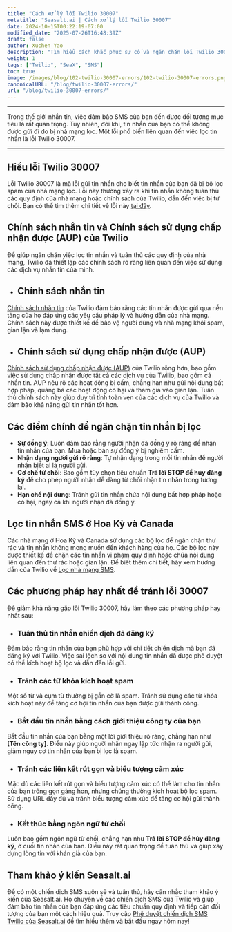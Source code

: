 ```yaml
---
title: "Cách xử lý lỗi Twilio 30007"
metatitle: "Seasalt.ai | Cách xử lý lỗi Twilio 30007"
date: 2024-10-15T00:22:19-07:00
modified_date: "2025-07-26T16:48:39Z"
draft: false
author: Xuchen Yao
description: "Tìm hiểu cách khắc phục sự cố và ngăn chặn lỗi Twilio 30007 để đảm bảo gửi tin nhắn SMS thành công."
weight: 1
tags: ["Twilio", "SeaX", "SMS"]
toc: true
image: /images/blog/102-twilio-30007-errors/102-twilio-30007-errors.png
canonicalURL: "/blog/twilio-30007-errors/"
url: "/blog/twilio-30007-errors/"
---
```


---

Trong thế giới nhắn tin, việc đảm bảo SMS của bạn đến được đối tượng mục tiêu là rất quan trọng. Tuy nhiên, đôi khi, tin nhắn của bạn có thể không được gửi đi do bị nhà mạng lọc. Một lỗi phổ biến liên quan đến việc lọc tin nhắn là lỗi Twilio 30007.

---

## Hiểu lỗi Twilio 30007

Lỗi Twilio 30007 là mã lỗi gửi tin nhắn cho biết tin nhắn của bạn đã bị bộ lọc spam của nhà mạng lọc. Lỗi này thường xảy ra khi tin nhắn không tuân thủ các quy định của nhà mạng hoặc chính sách của Twilio, dẫn đến việc bị từ chối. Bạn có thể tìm thêm chi tiết về lỗi này [tại đây](https://www.twilio.com/docs/api/errors/30007).

## Chính sách nhắn tin và Chính sách sử dụng chấp nhận được (AUP) của Twilio

Để giúp ngăn chặn việc lọc tin nhắn và tuân thủ các quy định của nhà mạng, Twilio đã thiết lập các chính sách rõ ràng liên quan đến việc sử dụng các dịch vụ nhắn tin của mình.

- ## Chính sách nhắn tin

[Chính sách nhắn tin](https://www.twilio.com/en-us/legal/messaging-policy) của Twilio đảm bảo rằng các tin nhắn được gửi qua nền tảng của họ đáp ứng các yêu cầu pháp lý và hướng dẫn của nhà mạng. Chính sách này được thiết kế để bảo vệ người dùng và nhà mạng khỏi spam, gian lận và lạm dụng.

- ## Chính sách sử dụng chấp nhận được (AUP)

[Chính sách sử dụng chấp nhận được (AUP)](https://www.twilio.com/en-us/legal/aup) của Twilio rộng hơn, bao gồm việc sử dụng chấp nhận được tất cả các dịch vụ của Twilio, bao gồm cả nhắn tin. AUP nêu rõ các hoạt động bị cấm, chẳng hạn như gửi nội dung bất hợp pháp, quảng bá các hoạt động có hại và tham gia vào gian lận. Tuân thủ chính sách này giúp duy trì tính toàn vẹn của các dịch vụ của Twilio và đảm bảo khả năng gửi tin nhắn tốt hơn.

## Các điểm chính để ngăn chặn tin nhắn bị lọc

- **Sự đồng ý**: Luôn đảm bảo rằng người nhận đã đồng ý rõ ràng để nhận tin nhắn của bạn. Mua hoặc bán sự đồng ý bị nghiêm cấm.
- **Nhận dạng người gửi rõ ràng**: Tự nhận dạng trong mỗi tin nhắn để người nhận biết ai là người gửi.
- **Cơ chế từ chối**: Bao gồm tùy chọn tiêu chuẩn **Trả lời STOP để hủy đăng ký** để cho phép người nhận dễ dàng từ chối nhận tin nhắn trong tương lai.
- **Hạn chế nội dung**: Tránh gửi tin nhắn chứa nội dung bất hợp pháp hoặc có hại, ngay cả khi người nhận đã đồng ý.

## Lọc tin nhắn SMS ở Hoa Kỳ và Canada

Các nhà mạng ở Hoa Kỳ và Canada sử dụng các bộ lọc để ngăn chặn thư rác và tin nhắn không mong muốn đến khách hàng của họ. Các bộ lọc này được thiết kế để chặn các tin nhắn vi phạm quy định hoặc chứa nội dung liên quan đến thư rác hoặc gian lận. Để biết thêm chi tiết, hãy xem hướng dẫn của Twilio về [Lọc nhà mạng SMS](https://help.twilio.com/articles/360022449893-SMS-Carrier-Filtering-in-the-United-States-and-Canada).

## Các phương pháp hay nhất để tránh lỗi 30007

Để giảm khả năng gặp lỗi Twilio 30007, hãy làm theo các phương pháp hay nhất sau:

- ### Tuân thủ tin nhắn chiến dịch đã đăng ký

Đảm bảo rằng tin nhắn của bạn phù hợp với chi tiết chiến dịch mà bạn đã đăng ký với Twilio. Việc sai lệch so với nội dung tin nhắn đã được phê duyệt có thể kích hoạt bộ lọc và dẫn đến lỗi gửi.

- ### Tránh các từ khóa kích hoạt spam

Một số từ và cụm từ thường bị gắn cờ là spam. Tránh sử dụng các từ khóa kích hoạt này để tăng cơ hội tin nhắn của bạn được gửi thành công.

- ### Bắt đầu tin nhắn bằng cách giới thiệu công ty của bạn

Bắt đầu tin nhắn của bạn bằng một lời giới thiệu rõ ràng, chẳng hạn như **[Tên công ty]**. Điều này giúp người nhận ngay lập tức nhận ra người gửi, giảm nguy cơ tin nhắn của bạn bị lọc là spam.

- ### Tránh các liên kết rút gọn và biểu tượng cảm xúc

Mặc dù các liên kết rút gọn và biểu tượng cảm xúc có thể làm cho tin nhắn của bạn trông gọn gàng hơn, nhưng chúng thường kích hoạt bộ lọc spam. Sử dụng URL đầy đủ và tránh biểu tượng cảm xúc để tăng cơ hội gửi thành công.

- ### Kết thúc bằng ngôn ngữ từ chối

Luôn bao gồm ngôn ngữ từ chối, chẳng hạn như **Trả lời STOP để hủy đăng ký**, ở cuối tin nhắn của bạn. Điều này rất quan trọng để tuân thủ và giúp xây dựng lòng tin với khán giả của bạn.

## Tham khảo ý kiến Seasalt.ai

Để có một chiến dịch SMS suôn sẻ và tuân thủ, hãy cân nhắc tham khảo ý kiến của Seasalt.ai. Họ chuyên về các chiến dịch SMS của Twilio và giúp đảm bảo tin nhắn của bạn đáp ứng các tiêu chuẩn quy định và tiếp cận đối tượng của bạn một cách hiệu quả. Truy cập [Phê duyệt chiến dịch SMS Twilio của Seasalt.ai](https://usecase.seasalt.ai/approved-for-twilio-sms-campaign/) để tìm hiểu thêm và bắt đầu ngay hôm nay!
